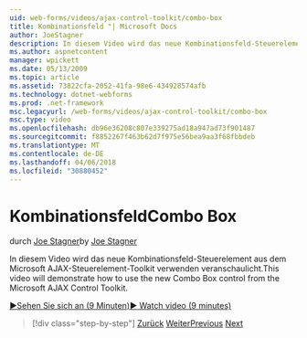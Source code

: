 ```yaml
---
uid: web-forms/videos/ajax-control-toolkit/combo-box
title: Kombinationsfeld "| Microsoft Docs
author: JoeStagner
description: In diesem Video wird das neue Kombinationsfeld-Steuerelement aus dem Microsoft AJAX-Steuerelement-Toolkit verwenden veranschaulicht.
ms.author: aspnetcontent
manager: wpickett
ms.date: 05/13/2009
ms.topic: article
ms.assetid: 73822cfa-2052-41fa-98e6-434928574afb
ms.technology: dotnet-webforms
ms.prod: .net-framework
msc.legacyurl: /web-forms/videos/ajax-control-toolkit/combo-box
msc.type: video
ms.openlocfilehash: db96e36208c807e339275ad18a947ad73f901487
ms.sourcegitcommit: f8852267f463b62d7f975e56bea9aa3f68fbbdeb
ms.translationtype: MT
ms.contentlocale: de-DE
ms.lasthandoff: 04/06/2018
ms.locfileid: "30880452"
---
```

<a name="combo-box"></a><span data-ttu-id="3bd13-103">Kombinationsfeld</span><span class="sxs-lookup"><span data-stu-id="3bd13-103">Combo Box</span></span>
====================
<span data-ttu-id="3bd13-104">durch [Joe Stagner](https://github.com/JoeStagner)</span><span class="sxs-lookup"><span data-stu-id="3bd13-104">by [Joe Stagner](https://github.com/JoeStagner)</span></span>

<span data-ttu-id="3bd13-105">In diesem Video wird das neue Kombinationsfeld-Steuerelement aus dem Microsoft AJAX-Steuerelement-Toolkit verwenden veranschaulicht.</span><span class="sxs-lookup"><span data-stu-id="3bd13-105">This video will demonstrate how to use the new Combo Box control from the Microsoft AJAX Control Toolkit.</span></span>

[<span data-ttu-id="3bd13-106">&#9654;Sehen Sie sich an (9 Minuten)</span><span class="sxs-lookup"><span data-stu-id="3bd13-106">&#9654; Watch video (9 minutes)</span></span>](https://channel9.msdn.com/Blogs/ASP-NET-Site-Videos/combo-box)

> [!div class="step-by-step"]
> <span data-ttu-id="3bd13-107">[Zurück](color-picker.md)
> [Weiter](editor-control.md)</span><span class="sxs-lookup"><span data-stu-id="3bd13-107">[Previous](color-picker.md)
[Next](editor-control.md)</span></span>
